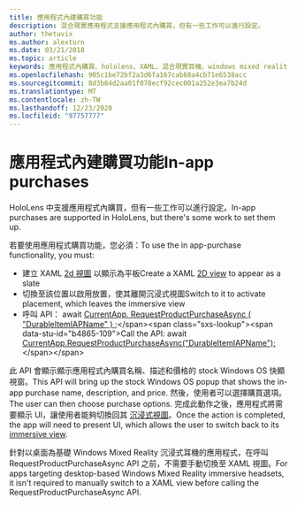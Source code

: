 ```yaml
---
title: 應用程式內建購買功能
description: 混合現實應用程式支援應用程式內購買，但有一些工作可以進行設定。
author: thetuvix
ms.author: alexturn
ms.date: 03/21/2018
ms.topic: article
keywords: 應用程式內購買、hololens、XAML、混合現實耳機、windows mixed reality 耳機、虛擬實境耳機
ms.openlocfilehash: 905c1be72bf2a3d6fa167cab68a4cb71e6538acc
ms.sourcegitcommit: 8d3b84d2aa01f078ecf92cec001a252e3ea7b24d
ms.translationtype: MT
ms.contentlocale: zh-TW
ms.lasthandoff: 12/23/2020
ms.locfileid: "97757777"
---
```

# <a name="in-app-purchases"></a><span data-ttu-id="b4865-104">應用程式內建購買功能</span><span class="sxs-lookup"><span data-stu-id="b4865-104">In-app purchases</span></span>

<span data-ttu-id="b4865-105">HoloLens 中支援應用程式內購買，但有一些工作可以進行設定。</span><span class="sxs-lookup"><span data-stu-id="b4865-105">In-app purchases are supported in HoloLens, but there's some work to set them up.</span></span>

<span data-ttu-id="b4865-106">若要使用應用程式購買功能，您必須：</span><span class="sxs-lookup"><span data-stu-id="b4865-106">To use the in app-purchase functionality, you must:</span></span>
* <span data-ttu-id="b4865-107">建立 XAML [2d 視圖](../design/app-views.md) 以顯示為平板</span><span class="sxs-lookup"><span data-stu-id="b4865-107">Create a XAML [2D view](../design/app-views.md) to appear as a slate</span></span>
* <span data-ttu-id="b4865-108">切換至該位置以啟用放置，使其離開沉浸式視圖</span><span class="sxs-lookup"><span data-stu-id="b4865-108">Switch to it to activate placement, which leaves the immersive view</span></span>
* <span data-ttu-id="b4865-109">呼叫 API： await [CurrentApp. RequestProductPurchaseAsync ( "DurableItemIAPName" ) ;](https://docs.microsoft.com/uwp/api/windows.applicationmodel.store.currentapp#Windows_ApplicationModel_Store_CurrentApp_RequestProductPurchaseAsync_System_String_)</span><span class="sxs-lookup"><span data-stu-id="b4865-109">Call the API: await [CurrentApp.RequestProductPurchaseAsync("DurableItemIAPName");](https://docs.microsoft.com/uwp/api/windows.applicationmodel.store.currentapp#Windows_ApplicationModel_Store_CurrentApp_RequestProductPurchaseAsync_System_String_)</span></span>

<span data-ttu-id="b4865-110">此 API 會顯示顯示應用程式內購買名稱、描述和價格的 stock Windows OS 快顯視窗。</span><span class="sxs-lookup"><span data-stu-id="b4865-110">This API will bring up the stock Windows OS popup that shows the in-app purchase name, description, and price.</span></span> <span data-ttu-id="b4865-111">然後，使用者可以選擇購買選項。</span><span class="sxs-lookup"><span data-stu-id="b4865-111">The user can then choose purchase options.</span></span> <span data-ttu-id="b4865-112">完成此動作之後，應用程式將需要顯示 UI，讓使用者能夠切換回其 [沉浸式視圖](../design/app-views.md)。</span><span class="sxs-lookup"><span data-stu-id="b4865-112">Once the action is completed, the app will need to present UI, which allows the user to switch back to its [immersive view](../design/app-views.md).</span></span>

<span data-ttu-id="b4865-113">針對以桌面為基礎 Windows Mixed Reality 沉浸式耳機的應用程式，在呼叫 RequestProductPurchaseAsync API 之前，不需要手動切換至 XAML 視圖。</span><span class="sxs-lookup"><span data-stu-id="b4865-113">For apps targeting desktop-based Windows Mixed Reality immersive headsets, it isn't required to manually switch to a XAML view before calling the RequestProductPurchaseAsync API.</span></span>
